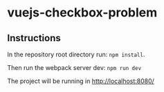 # vuejs-checkbox-problem

## Instructions

In the repository root directory run: `npm install`.

Then run the webpack server dev: `npm run dev`

The project will be running in <http://localhost:8080/>
